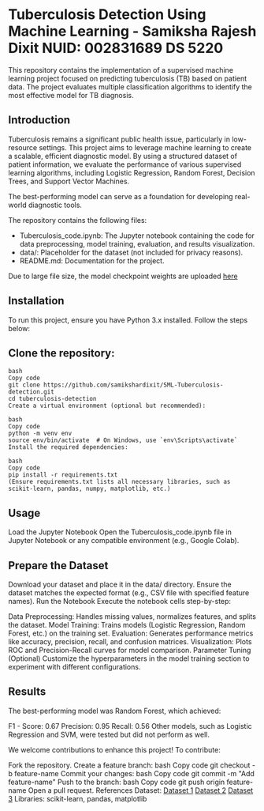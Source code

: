 # Tuberculosis Detection Using Machine Learning - Samiksha Rajesh Dixit NUID: 002831689 DS 5220 
This repository contains the implementation of a supervised machine learning project focused on predicting tuberculosis (TB) based on patient data. The project evaluates multiple classification algorithms to identify the most effective model for TB diagnosis.

## Introduction
Tuberculosis remains a significant public health issue, particularly in low-resource settings. This project aims to leverage machine learning to create a scalable, efficient diagnostic model. By using a structured dataset of patient information, we evaluate the performance of various supervised learning algorithms, including Logistic Regression, Random Forest, Decision Trees, and Support Vector Machines.

The best-performing model can serve as a foundation for developing real-world diagnostic tools.

The repository contains the following files:

- Tuberculosis_code.ipynb: The Jupyter notebook containing the code for data preprocessing, model training, evaluation, and results visualization.
- data/: Placeholder for the dataset (not included for privacy reasons).
- README.md: Documentation for the project.

Due to large file size, the model checkpoint weights are uploaded [here](https://drive.google.com/file/d/1NLqfY8pZ2xIPkDZX6et4JjGANwUQ_Un2/view?usp=drive_link)

## Installation
To run this project, ensure you have Python 3.x installed. Follow the steps below:

## Clone the repository:
```
bash
Copy code
git clone https://github.com/samikshardixit/SML-Tuberculosis-detection.git
cd tuberculosis-detection
Create a virtual environment (optional but recommended):
```
```
bash
Copy code
python -m venv env
source env/bin/activate  # On Windows, use `env\Scripts\activate`
Install the required dependencies:
```
```
bash
Copy code
pip install -r requirements.txt
(Ensure requirements.txt lists all necessary libraries, such as scikit-learn, pandas, numpy, matplotlib, etc.)
```

## Usage
Load the Jupyter Notebook
Open the Tuberculosis_code.ipynb file in Jupyter Notebook or any compatible environment (e.g., Google Colab).

## Prepare the Dataset

Download your dataset and place it in the data/ directory.
Ensure the dataset matches the expected format (e.g., CSV file with specified feature names).
Run the Notebook
Execute the notebook cells step-by-step:

Data Preprocessing: Handles missing values, normalizes features, and splits the dataset.
Model Training: Trains models (Logistic Regression, Random Forest, etc.) on the training set.
Evaluation: Generates performance metrics like accuracy, precision, recall, and confusion matrices.
Visualization: Plots ROC and Precision-Recall curves for model comparison.
Parameter Tuning (Optional)
Customize the hyperparameters in the model training section to experiment with different configurations.

## Results
The best-performing model was Random Forest, which achieved:

F1 - Score: 0.67
Precision: 0.95
Recall: 0.56
Other models, such as Logistic Regression and SVM, were tested but did not perform as well. 

We welcome contributions to enhance this project! To contribute:

Fork the repository.
Create a feature branch:
bash
Copy code
git checkout -b feature-name
Commit your changes:
bash
Copy code
git commit -m "Add feature-name"
Push to the branch:
bash
Copy code
git push origin feature-name
Open a pull request.
References
Dataset: [Dataset 1](https://www.kaggle.com/datasets/iamtapendu/chest-x-ray-lungs-segmentation?select=MetaData.csv) [Dataset 2](https://www.kaggle.com/datasets/beosup/lung-segment?select=masks) [Dataset 3](https://www.kaggle.com/datasets/nih-chest-xrays/data)
Libraries: scikit-learn, pandas, matplotlib

